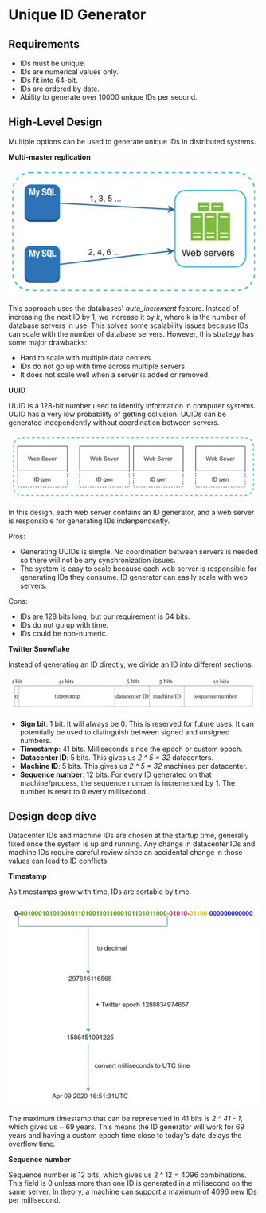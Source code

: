 # Unique ID Generator

## Requirements

- IDs must be unique.
- IDs are numerical values only.
- IDs fit into 64-bit.
- IDs are ordered by date.
- Ability to generate over 10000 unique IDs per second.

## High-Level Design

Multiple options can be used to generate unique IDs in distributed systems.

**Multi-master replication**

![Multi-master Replication](../assets/multi_master_replication.png)

This approach uses the databases' *auto_increment* feature. Instead of increasing the next ID by 1, we increase it by *k*, where k is the number of database servers in use. This solves some scalability issues because IDs can scale with the number of database servers. However, this strategy has some major drawbacks:

- Hard to scale with multiple data centers.
- IDs do not go up with time across multiple servers.
- It does not scale well when a server is added or removed.

**UUID**

UUID is a 128-bit number used to identify information in computer systems. UUID has a very low probability of getting collusion. UUIDs can be generated independently without coordination between servers.

![UUID](../assets/uuid.png)

In this design, each web server contains an ID generator, and a web server is responsible for generating IDs indenpendently.

Pros:

- Generating UUIDs is simple. No coordination between servers is needed so there will not be any synchronization issues.
- The system is easy to scale because each web server is responsible for generating IDs they consume. ID generator can easily scale with web servers.

Cons:

- IDs are 128 bits long, but our requirement is 64 bits.
- IDs do not go up with time.
- IDs could be non-numeric.

**Twitter Snowflake**

Instead of generating an ID directly, we divide an ID into different sections.

![64 bit ID](../assets/64_bit_id.png)

- **Sign bit**: 1 bit. It will always be 0. This is reserved for future uses. It can potentially be used to distinguish between signed and unsigned numbers.
- **Timestamp**: 41 bits. Milliseconds since the epoch or custom epoch.
- **Datacenter ID**: 5 bits. This gives us *2 ^ 5 = 32* datacenters.
- **Machine ID**: 5 bits. This gives us *2 ^ 5 = 32* machines per datacenter.
- **Sequence number**: 12 bits. For every ID generated on that machine/process, the sequence number is incremented by 1. The number is reset to 0 every millisecond.

## Design deep dive

Datacenter IDs and machine IDs are chosen at the startup time, generally fixed once the system is up and running. Any change in datacenter IDs and machine IDs require careful review since an accidental change in those values can lead to ID conflicts. 

**Timestamp**

As timestamps grow with time, IDs are sortable by time. 

![Binary to UTC](../assets/binary_to_utc.png)

The maximum timestamp that can be represented in 41 bits is *2 ^ 41 - 1*, which gives us ~ 69 years. This means the ID generator will work for 69 years and having a custom epoch time close to today's date delays the overflow time. 

**Sequence number**

Sequence number is 12 bits, which gives us 2 ^ 12 = 4096 combinations. This field is 0 unless more than one ID is generated in a millisecond on the same server. In theory, a machine can support a maximum of 4096 new IDs per millisecond.
